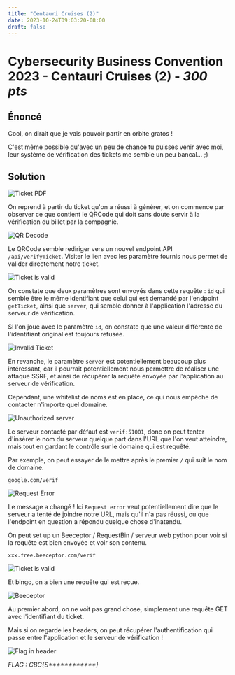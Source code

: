 ```yaml
---
title: "Centauri Cruises (2)"
date: 2023-10-24T09:03:20-08:00
draft: false
---
```


# Cybersecurity Business Convention 2023 - Centauri Cruises (2) - *300 pts*

## Énoncé

Cool, on dirait que je vais pouvoir partir en orbite gratos !

C'est même possible qu'avec un peu de chance tu puisses venir avec moi, leur système de vérification des tickets me semble un peu bancal... ;)

## Solution

![Ticket PDF](/images/003/11.png)

On reprend à partir du ticket qu'on a réussi à générer, et on commence par observer ce que contient le QRCode qui doit sans doute servir à la vérification du billet par la compagnie.

![QR Decode](/images/003/12.png)

Le QRCode semble rediriger vers un nouvel endpoint API `/api/verifyTicket`. Visiter le lien avec les paramètre fournis nous permet de valider directement notre ticket.

![Ticket is valid](/images/003/13.png)

On constate que deux paramètres sont envoyés dans cette requête : `id` qui semble être le même identifiant que celui qui est demandé par l'endpoint `getTicket`, ainsi que `server`, qui semble donner à l'application l'adresse du serveur de vérification.

Si l'on joue avec le paramètre `id`, on constate que une valeur différente de l'identifiant original est toujours refusée.

![Invalid Ticket](/images/003/14.png)

En revanche, le paramètre `server` est potentiellement beaucoup plus intéressant, car il pourrait potentiellement nous permettre de réaliser une attaque SSRF, et ainsi de récupérer la requête envoyée par l'application au serveur de vérification.

Cependant, une whitelist de noms est en place, ce qui nous empêche de contacter n'importe quel domaine.

![Unauthorized server](/images/003/15.png)

Le serveur contacté par défaut est `verif:51001`, donc on peut tenter d'insérer le nom du serveur quelque part dans l'URL que l'on veut atteindre, mais tout en gardant le contrôle sur le domaine qui est requêté.

Par exemple, on peut essayer de le mettre après le premier `/` qui suit le nom de domaine.

```
google.com/verif
```

![Request Error](/images/003/16.png)

Le message a changé ! Ici `Request error` veut potentiellement dire que le serveur a tenté de joindre notre URL, mais qu'il n'a pas réussi, ou que l'endpoint en question a répondu quelque chose d'inatendu.

On peut set up un Beeceptor / RequestBin / serveur web python pour voir si la requête est bien envoyée et voir son contenu.

```
xxx.free.beeceptor.com/verif
```

![Ticket is valid](/images/003/17.png)

Et bingo, on a bien une requête qui est reçue.

![Beeceptor](/images/003/18.png)

Au premier abord, on ne voit pas grand chose, simplement une requête GET avec l'identifiant du ticket.

Mais si on regarde les headers, on peut récupérer l'authentification qui passe entre l'application et le serveur de vérification !

![Flag in header](/images/003/19.png)

*FLAG : CBC{S\*\*\*\*\*\*\*\*\*\*\*\*}*
